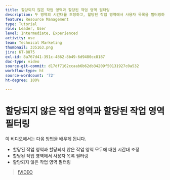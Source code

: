 ```yaml
---
title: 할당되지 않은 작업 영역과 할당된 작업 영역 필터링
description: 두 영역의 시간대를 조정하고, 할당된 작업 영역에서 사용자 목록을 필터링하고, 할당되지 않은 작업 영역을 필터링하는 방법을 알아봅니다.
feature: Resource Management
type: Tutorial
role: Leader, User
level: Intermediate, Experienced
activity: use
team: Technical Marketing
thumbnail: 335163.png
jira: KT-8875
exl-id: 8a767d41-391c-4862-8b49-6d9480cc8187
doc-type: video
source-git-commit: d17df7162ccaab6b62db34209f50131927c0a532
workflow-type: ht
source-wordcount: '72'
ht-degree: 100%

---
```


# 할당되지 않은 작업 영역과 할당된 작업 영역 필터링

이 비디오에서는 다음 방법을 배우게 됩니다.

* 할당된 작업 영역과 할당되지 않은 작업 영역 모두에 대한 시간대 조정
* 할당된 작업 영역에서 사용자 목록 필터링
* 할당되지 않은 작업 영역 필터링

>[!VIDEO](https://video.tv.adobe.com/v/335163/?quality=12&learn=on&enablevpops)

